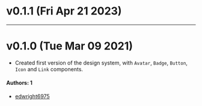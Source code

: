 # v0.1.1 (Fri Apr 21 2023)



---


# v0.1.0 (Tue Mar 09 2021)

- Created first version of the design system, with `Avatar`, `Badge`, `Button`, `Icon` and `Link` components.

#### Authors: 1

- [edwright6975](https://github.com/edwright6975)

